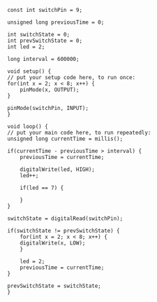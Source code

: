 	const int switchPin = 9;
	
	unsigned long previousTime = 0;
	
	int switchState = 0;
	int prevSwitchState = 0;
	int led = 2;
	
	long interval = 600000;
	
	void setup() {
	// put your setup code here, to run once:
	for(int x = 2; x < 8; x++) {
		pinMode(x, OUTPUT);
	}
	
	pinMode(switchPin, INPUT);
	}
	
	void loop() {
	// put your main code here, to run repeatedly:
	unsigned long currentTime = millis();
	
	if(currentTime - previousTime > interval) {
		previousTime = currentTime;
	
		digitalWrite(led, HIGH);
		led++;
		
		if(led == 7) {
		
		}
	}
	
	switchState = digitalRead(switchPin);
	
	if(switchState != prevSwitchState) {
		for(int x = 2; x < 8; x++) {
		digitalWrite(x, LOW);
		}
	
		led = 2;
		previousTime = currentTime;
	}
	
	prevSwitchState = switchState;
	}
